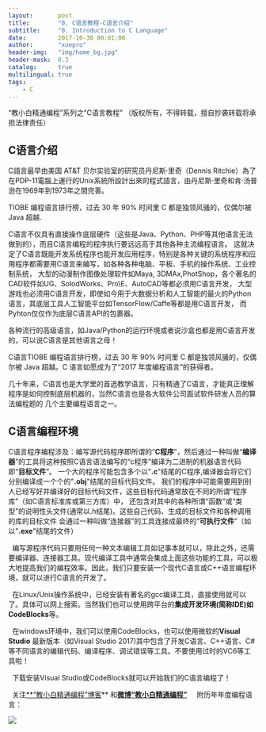 ```yaml
---
layout:       post
title:        "0. C语言教程-C语言介绍"
subtitle:     "0. Introduction to C Language"
date:         2017-10-30 00:01:00
author:       "xuepro"
header-img:   "img/home_bg.jpg"
header-mask:  0.3
catalog:      true
multilingual: true
tags:
    - C
---
```

“教小白精通编程”系列之“C语言教程” （版权所有，不得转载，擅自抄袭转载将承担法律责任）

## C语言介绍

  C語言最早由美国 AT&T 贝尔实验室的研究员丹尼斯·里奇（Dennis Ritchie）為了在PDP-11電腦上運行的Unix系統所設計出來的程式語言，由丹尼斯·里奇和肯·汤普逊在1969年到1973年之間完善。
  
  TIOBE 编程语言排行榜，过去 30 年 90% 时间里 C 都是独领风骚的，仅偶尔被 Java 超越.
  
  C语言不仅具有直接操作底层硬件（这些是Java、Python、PHP等其他语言无法做到的），而且C语言编程的程序执行要远远高于其他各种主流编程语言。
  这就决定了C语言既能开发系统程序也能开发应用程序，特别是各种关键的系统程序和应用程序都需要用C语言来编写，如各种各种电脑、平板、手机的操作系统、工业控制系统，
  大型的动漫制作图像处理软件如Maya, 3DMAx,PhotShop，各个著名的CAD软件如UG、SolodWorks、Pro\E、AutoCAD等都必须用C语言开发，
  大型游戏也必须用C语言开发，即使如今用于大数据分析和人工智能的最火的Python语言，其底层工具人工智能平台如TensorFlow/Caffe等都是用C语言开发，
  而Pyhton仅仅作为底层C语言API的包裹器。
  
  各种流行的高级语言，如Java/Python的运行环境或者说沙盒也都是用C语言开发的，可以说C语言是其他语言之母！
  
  C语言TIOBE 编程语言排行榜，过去 30 年 90% 时间里 C 都是独领风骚的，仅偶尔被 Java 超越。C 语言如愿成为了“2017 年度编程语言”的获得者。
  
  几十年来，C语言也是大学里的首选教学语言，只有精通了C语言，才能真正理解程序是如何控制底层机器的，当然C语言也是各大软件公司面试软件研发人员的算法编程题的
  几个主要编程语言之一。
  
## C语言编程环境

   C语言程序编程涉及：编写源代码程序即所谓的“**C程序**”，然后通过一种叫做“**编译器**”的工具将这种按照C语言语法编写的“c程序”编译为二进制的机器语言代码即“**目标文件**”。
   一个大的程序可能包含多个以"**.c**"结尾的C程序,编译器会将它们分别编译成一个个的"**.obj**"结尾的目标代码文件。
   我们的程序中可能需要用到别人已经写好并编译好的目标代码文件，这些目标代码通常放在不同的所谓“程序库”（如C语言标准库或第三方库）中，
   还包含对其中的各种所谓“函数”或“类型”的说明性头文件(通常以.h结尾)。这些自己代码、生成的目标文件和各种调用的库的目标文件
   会通过一种叫做“连接器”的工具连接成最终的“**可执行文件**”（如以"**.exe**"结尾的文件）
   
   编写源程序代码只要用任何一种文本编辑工具如记事本就可以，除此之外，还需要编译器、连接器工具。现代编译工具中通常会集成上面这些功能的工具，可以极大地提高我们的编程效率。因此，我们只要安装一个现代C语言或C++语言编程环境，就可以进行C语言的开发了。
   
   在Linux/Unix操作系统中，已经安装有著名的gcc编译工具，直接使用就可以了。具体可以网上搜索。当然我们也可以使用跨平台的**集成开发环境(简称IDE)**如**CodeBlocks**等。
   
   在windows环境中，我们可以使用CodeBlocks，也可以使用微软的**Visual Studio** 最新版本（如Visual Studio 2017)其中包含了开发C语言、C++语言、C#等不同语言的编辑代码、编译程序、调试错误等工具。不要使用过时的VC6等工具啦！
   
   下载安装Visual Studio或CodeBlocks就可以开始我们的C语言编程了！
   
   
   关注[**“教小白精通编程”博客](https://xuepro.xcguan.net/)** 和[**微博“教小白精通编程”**](https://weibo.com/6196175626)  
   附历年年度编程语言：
   
   ![](https://www.itcodemonkey.com/data/upload/portal/20180105/1515165411358808.jpg)
